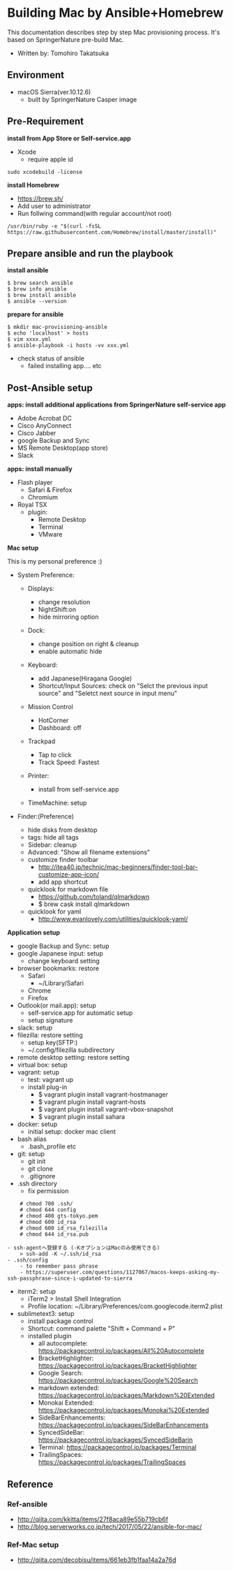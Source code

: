 
# Building Mac by Ansible+Homebrew
This documentation describes step by step Mac provisioning process. It's based on SpringerNature pre-build Mac. 
 
- Written by: Tomohiro Takatsuka

## Environment

- macOS Sierra(ver.10.12.6)
	- built by SpringerNature Casper image

## Pre-Requirement

**install from App Store or Self-service.app**

- Xcode
	- require apple id

```
sudo xcodebuild -license
```

**install Homebrew**

- https://brew.sh/
- Add user to administrator
- Run follwing command(with regular account/not root)

``
/usr/bin/ruby -e "$(curl -fsSL https://raw.githubusercontent.com/Homebrew/install/master/install)"
``

## Prepare ansible and run the playbook
**install ansible**

```
$ brew search ansible
$ brew info ansible
$ brew install ansible
$ ansible --version
```

**prepare for ansible**

```
$ mkdir mac-provisioning-ansible
$ echo 'localhost' > hosts
$ vim xxxx.yml
$ ansible-playbook -i hosts -vv xxx.yml
```
- check status of ansible
	- failed installing app.... etc


## Post-Ansible setup

**apps: install additional applications from SpringerNature self-service app**

- Adobe Acrobat DC
- Cisco AnyConnect
- Cisco Jabber
- google Backup and Sync
- MS Remote Desktop(app store)
- Slack

**apps: install manually**

- Flash player
	- Safari & Firefox
	- Chromium
- Royal TSX
	- plugin:
		- Remote Desktop
		- Terminal
		- VMware

**Mac setup**

This is my personal preference :)

- System Preference:
	- Displays:
		- change resolution
		- NightShift:on
		- hide mirroring option
	- Dock:
		- change position on right & cleanup
		- enable automatic hide
	- Keyboard:
		- add Japanese(Hiragana Google)
		- Shortcut/Input Sources: check on "Selct the previous input source" and "Seletct next source in input menu"

	- Mission Control
		- HotCorner
		- Dashboard: off
	- Trackpad
		- Tap to click
		- Track Speed: Fastest
	- Printer:
		- install from self-service.app
	- TimeMachine: setup

- Finder:(Preference)
	- hide disks from desktop
	- tags: hide all tags
	- Sidebar: cleanup
	- Advanced: "Show all filename extensions"
	- customize finder toolbar
		- http://itea40.jp/technic/mac-beginners/finder-tool-bar-customize-app-icon/
		- add app shortcut
	- quicklook for markdown file
		- https://github.com/toland/qlmarkdown
		- $ brew cask install qlmarkdown
	- quicklook for yaml
		- http://www.evanlovely.com/utilities/quicklook-yaml/

**Application setup**

- google Backup and Sync: setup
- google Japanese input: setup
	- change keyboard setting
- browser bookmarks: restore
	- Safari
		- ~/Library/Safari
	- Chrome
	- Firefox
- Outlook(or mail.app): setup
	- self-service.app for automatic setup
	- setup signature
- slack: setup
- filezilla: restore setting
	- setup key(SFTP:)
	- ~/.config/filezilla subdirectory
- remote desktop setting: restore setting
- virtual box: setup
- vagrant: setup
	- test: vagrant up
	- install plug-in
		- $ vagrant plugin install vagrant-hostmanager
		- $ vagrant plugin install vagrant-hosts
		- $ vagrant plugin install vagrant-vbox-snapshot
		- $ vagrant plugin install sahara
- docker: setup
	- initial setup: docker mac client
- bash alias
	- .bash_profile etc
- git: setup
	- git init
	- git clone
	- .gitignore
- .ssh directory
	- fix permission

```
    # chmod 700 .ssh/
    # chmod 644 config
    # chmod 400 gts-tokyo.pem
    # chmod 600 id_rsa
    # chmod 600 id_rsa_filezilla
    # chmod 644 id_rsa.pub
```
    - ssh-agentへ登録する (-KオプションはMacのみ使用できる)
		> ssh-add -K ~/.ssh/id_rsa
	- .ssh/config
		- to remember pass phrase
		- https://superuser.com/questions/1127067/macos-keeps-asking-my-ssh-passphrase-since-i-updated-to-sierra
- iterm2: setup
	- iTerm2 > Install Shell Integration
	- Profile location: ~/Library/Preferences/com.googlecode.iterm2.plist
- sublimetext3: setup
	- install package control
	- Shortcut: command palette "Shift + Command + P"
	- installed plugin
		- all autocomplete: https://packagecontrol.io/packages/All%20Autocomplete
		- Bracket​Highlighter: https://packagecontrol.io/packages/BracketHighlighter
		- Google Search: https://packagecontrol.io/packages/Google%20Search
		- markdown extended: https://packagecontrol.io/packages/Markdown%20Extended
		- Monokai Extended: https://packagecontrol.io/packages/Monokai%20Extended
		- SideBarEnhancements: https://packagecontrol.io/packages/SideBarEnhancements
		- Synced​Side​Bar: https://packagecontrol.io/packages/SyncedSideBarin
		- Terminal: https://packagecontrol.io/packages/Terminal
		- Trailing​Spaces: https://packagecontrol.io/packages/TrailingSpaces

## Reference

### Ref-ansible

- http://qiita.com/kkitta/items/27f8aca89e55b719cb6f
- http://blog.serverworks.co.jp/tech/2017/05/22/ansible-for-mac/

### Ref-Mac setup

- http://qiita.com/decobisu/items/661eb3fb1faa14a2a76d
